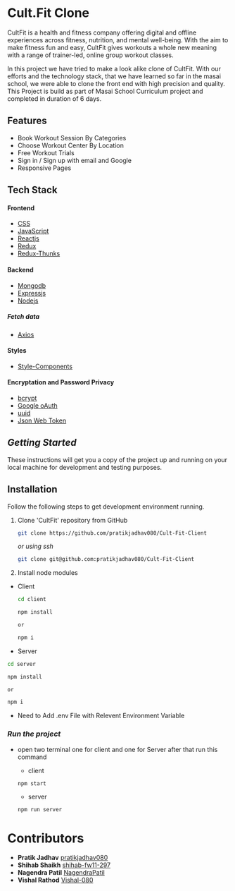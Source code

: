 # Cult.Fit Clone

CultFit is a health and fitness company offering digital and offline experiences across fitness, nutrition, and mental well-being. With the aim to make fitness fun and easy, CultFit gives workouts a whole new meaning with a range of trainer-led, online group workout classes.

In this project we have tried to make a look alike clone of CultFit. With our efforts and the technology stack, that we have learned so far in the masai school, we were able to clone the front end with high precision and quality. This Project is build as part of Masai School Curriculum project and completed in duration of 6 days.

## Features

- Book Workout Session By Categories
- Choose Workout Center By Location
- Free Workout Trials 
- Sign in / Sign up with email and Google
- Responsive Pages

## Tech Stack

#### **Frontend**
- [CSS](https://developer.mozilla.org/en-US/docs/Web/CSS)
- [JavaScript](https://www.javascript.com/)
- [Reactjs](https://reactjs.org/)
- [Redux](https://redux.js.org/)
- [Redux-Thunks](https://redux.js.org/usage/writing-logic-thunks)

#### **Backend**

- [Mongodb](https://www.mongodb.com/)
- [Expressjs](https://expressjs.com/)
- [Nodejs](https://nodejs.org/en/)

##### **Fetch data**

- [Axios](https://www.npmjs.com/package/axios)

#### **Styles**

- [Style-Components](https://styled-components.com/)

#### **Encryptation and Password Privacy**

- [bcrypt](https://www.npmjs.com/package/bcrypt)
- [Google oAuth](https://developers.google.com/identity/protocols/oauth2)
- [uuid](https://www.npmjs.com/package/uuid)
- [Json Web Token](https://jwt.io/)

## _Getting Started_

These instructions will get you a copy of the project up and running on your local machine for development and testing purposes.

## Installation

Follow the following steps to get development environment running.

1. Clone 'CultFit' repository from GitHub

   ```bash
   git clone https://github.com/pratikjadhav080/Cult-Fit-Client
   ```

   _or using ssh_

   ```bash
   git clone git@github.com:pratikjadhav080/Cult-Fit-Client
   ```

1. Install node modules

- Client

  ```bash
  cd client
  ```

  ```bash
  npm install

  or

  npm i
  ```

- Server

```bash
cd server
```

```bash
npm install

or

npm i
```

- Need to Add .env File with Relevent Environment Variable

### **_Run the project_**

- open two terminal one for client and one for Server after that run this command

  - client

  ```bash
  npm start
  ```

  - server

  ```bash
  npm run server
  ```

# Contributors
- **Pratik Jadhav** [pratikjadhav080](https://github.com/pratikjadhav080)
- **Shihab Shaikh** [shihab-fw11-297](https://github.com/shihab-fw11-297)
- **Nagendra Patil** [NagendraPatil](https://github.com/NagendraPatil)
- **Vishal Rathod** [Vishal-080](https://github.com/Vishal-080)
